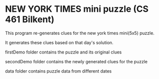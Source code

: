 # NEW YORK TIMES mini puzzle (CS 461 Bilkent)

This program re-generates clues for the new york times mini(5x5) puzzle.

It generates these clues based on that day's solution.

firstDemo folder contains the puzzle and its original clues

secondDemo folder contains the newly generated clues for the puzzle

data folder contains puzzle data from different dates

